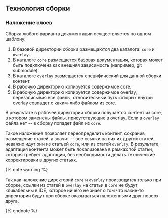 ## Технология сборки

### Наложение слоев

Сборка любого варианта документации осуществляется по одном шаблону:

1. В базовой директории сборки размещаются два каталога: `core` и `overlay`. 
1. В каталоге `core` размещается базовая документация, которая может быть подключена как внешняя зависимость (например, git submodule).
1. В каталоге `overlay` размещается специфический для данной сборки контент.
1. В рабочую директорию копируется содержимое core.
1. В рабочую директорию копируется содержимое overlay, перезаписывая все файлы, относительный путь которых внутри overlay совпадет с каким-либо файлом из core.

В результате в рабочей директории сборки получается контент из core, в котором заменены файлы, присутствующие в overlay. Если в `overlay` файла нет -- в сборку попадет файл из `core`.

Такое наложение позволяет переопределить контент, сохранив размещение статей, а значит -- все ссылки на них их других статей, неважно идут они из статьей `core`, или из статей `overlay`. В результате, адаптация контента может быть локализована в рамках той статьи, которая требует адаптации, без необходимости делать технические корректировки в других статьях.

{% note warning %}

Так как наложение директорий `core` и `overlay` производится только при сборке, ссылки из статей в `overlay` на статьи в `core` не будут кликабельны в IDE, которое ничего не знает о том что какие-то директории будут при сборке оказываться наложенными друг поверх друга.

{% endnote %}